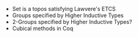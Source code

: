  * Set is a topos satisfying Lawvere's ETCS
 * Groups specified by Higher Inductive Types
 * 2-Groups specified by Higher Inductive Types?
 * Cubical methods in Coq
